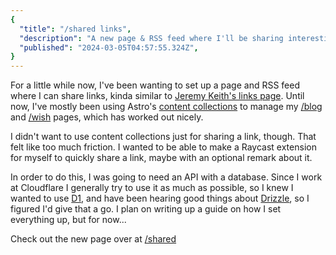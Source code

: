 ```yaml
---
{
  "title": "/shared links",
  "description": "A new page & RSS feed where I'll be sharing interesting links",
  "published": "2024-03-05T04:57:55.324Z",
}
---
```


For a little while now, I've been wanting to set up a page and RSS feed where I
can share links, kinda similar to [Jeremy Keith's links page](https://adactio.com/links).
Until now, I've mostly been using Astro's [content collections](https://docs.astro.build/en/guides/content-collections/)
to manage my [/blog](/blog) and [/wish](/wish) pages, which has worked out nicely.

I didn't want to use content collections just for sharing a link, though. That
felt like too much friction. I wanted to be able to make a Raycast extension
for myself to quickly share a link, maybe with an optional remark about it.

In order to do this, I was going to need an API with a database. Since I work
at Cloudflare I generally try to use it as much as possible, so I knew I wanted
to use [D1](https://developers.cloudflare.com/d1/), and have been hearing good
things about [Drizzle](https://orm.drizzle.team/), so I figured I'd give that a
go. I plan on writing up a guide on how I set everything up, but for now...

Check out the new page over at <sparkly-text style="--sparkly-text-color: oklch(89.12% 0.141 103.76); --sparkly-text-size: 2.5em"><a href="/shared">/shared</a></sparkly-text>

<script src="https://www.unpkg.com/@stefanjudis/sparkly-text@1.0.8/sparkly-text.js" type="module" ></script>
